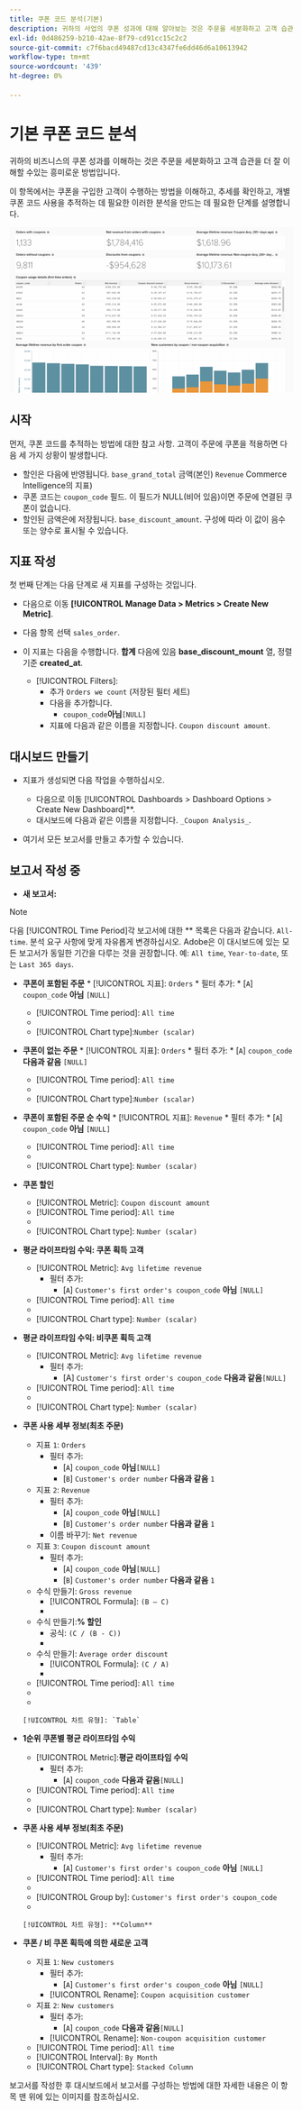 ```yaml
---
title: 쿠폰 코드 분석(기본)
description: 귀하의 사업의 쿠폰 성과에 대해 알아보는 것은 주문을 세분화하고 고객 습관을 더 잘 이해하는 흥미로운 방법입니다.
exl-id: 0d486259-b210-42ae-8f79-cd91cc15c2c2
source-git-commit: c7f6bacd49487cd13c4347fe6dd46d6a10613942
workflow-type: tm+mt
source-wordcount: '439'
ht-degree: 0%

---
```


# 기본 쿠폰 코드 분석

귀하의 비즈니스의 쿠폰 성과를 이해하는 것은 주문을 세분화하고 고객 습관을 더 잘 이해할 수있는 흥미로운 방법입니다.

이 항목에서는 쿠폰을 구입한 고객이 수행하는 방법을 이해하고, 추세를 확인하고, 개별 쿠폰 코드 사용을 추적하는 데 필요한 이러한 분석을 만드는 데 필요한 단계를 설명합니다.

![](../../assets/coupon_analysis_dash_720.png)<!--{: width="807" height="471"}-->

## 시작

먼저, 쿠폰 코드를 추적하는 방법에 대한 참고 사항. 고객이 주문에 쿠폰을 적용하면 다음 세 가지 상황이 발생합니다.

* 할인은 다음에 반영됩니다. `base_grand_total` 금액(본인) `Revenue` Commerce Intelligence의 지표)
* 쿠폰 코드는 `coupon_code` 필드. 이 필드가 NULL(비어 있음)이면 주문에 연결된 쿠폰이 없습니다.
* 할인된 금액은에 저장됩니다. `base_discount_amount`. 구성에 따라 이 값이 음수 또는 양수로 표시될 수 있습니다.

## 지표 작성

첫 번째 단계는 다음 단계로 새 지표를 구성하는 것입니다.

* 다음으로 이동 **[!UICONTROL Manage Data > Metrics > Create New Metric]**.

* 다음 항목 선택 `sales_order`.
* 이 지표는 다음을 수행합니다. **합계** 다음에 있음 **base_discount_mount** 열, 정렬 기준 **created_at**.
   * [!UICONTROL Filters]:
      * 추가 `Orders we count` (저장된 필터 세트)
      * 다음을 추가합니다.
         * `coupon_code`**아님**`[NULL]`
      * 지표에 다음과 같은 이름을 지정합니다. `Coupon discount amount`.

## 대시보드 만들기

* 지표가 생성되면 다음 작업을 수행하십시오.
   * 다음으로 이동 [!UICONTROL Dashboards > Dashboard Options > Create New Dashboard]**.
   * 대시보드에 다음과 같은 이름을 지정합니다. `_Coupon Analysis_`.

* 여기서 모든 보고서를 만들고 추가할 수 있습니다.

## 보고서 작성 중

* **새 보고서:**

>[!NOTE]
>
>다음 [!UICONTROL Time Period]각 보고서에 대한 ** 목록은 다음과 같습니다. `All-time`. 분석 요구 사항에 맞게 자유롭게 변경하십시오. Adobe은 이 대시보드에 있는 모든 보고서가 동일한 기간을 다루는 것을 권장합니다. 예: `All time`, `Year-to-date`, 또는 `Last 365 days`.

* **쿠폰이 포함된 주문**
   * 
      [!UICONTROL 지표]: `Orders`
      * 필터 추가:
         * [`A`] `coupon_code` **아님** `[NULL]`
   * [!UICONTROL Time period]: `All time`
   * 
      [!UICONTROL 간격]: `None`
   * [!UICONTROL Chart type]:`Number (scalar)`


* **쿠폰이 없는 주문**
   * 
      [!UICONTROL 지표]: `Orders`
      * 필터 추가:
         * [`A`] `coupon_code` **다음과 같음** `[NULL]`
   * [!UICONTROL Time period]: `All time`
   * 
      [!UICONTROL 간격]: `None`
   * [!UICONTROL Chart type]:`Number (scalar)`


* **쿠폰이 포함된 주문 순 수익**
   * 
      [!UICONTROL 지표]: `Revenue`
      * 필터 추가:
         * [`A`] `coupon_code` **아님** `[NULL]`
   * [!UICONTROL Time period]: `All time`
   * 
      [!UICONTROL 간격]: `None`
   * [!UICONTROL Chart type]: `Number (scalar)`


* **쿠폰 할인**
   * [!UICONTROL Metric]: `Coupon discount amount`
   * [!UICONTROL Time period]: `All time`
   * 
      [!UICONTROL 간격]: `None`
   * [!UICONTROL Chart type]: `Number (scalar)`

* **평균 라이프타임 수익: 쿠폰 획득 고객**
   * [!UICONTROL Metric]: `Avg lifetime revenue`
      * 필터 추가:
         * [`A`] `Customer's first order's coupon_code` **아님** `[NULL]`
   * [!UICONTROL Time period]: `All time`
   * 
      [!UICONTROL 간격]: `None`
   * [!UICONTROL Chart type]: `Number (scalar)`


* **평균 라이프타임 수익: 비쿠폰 획득 고객**
   * [!UICONTROL Metric]: `Avg lifetime revenue`
      * 필터 추가:
         * [A] `Customer's first order's coupon_code` **다음과 같음**`[NULL]`
   * [!UICONTROL Time period]: `All time`
   * 
      [!UICONTROL 간격]: `None`
   * [!UICONTROL Chart type]: `Number (scalar)`


* **쿠폰 사용 세부 정보(최초 주문)**
   * 지표 `1`: `Orders`
      * 필터 추가:
         * [`A`] `coupon_code` **아님**`[NULL]`
         * [`B`] `Customer's order number` **다음과 같음** `1`
   * 지표 `2`: `Revenue`
      * 필터 추가:
         * [`A`] `coupon_code` **아님**`[NULL]`
         * [`B`] `Customer's order number` **다음과 같음** `1`
      * 이름 바꾸기:  `Net revenue`
   * 지표 `3`: `Coupon discount amount`
      * 필터 추가:
         * [`A`] `coupon_code` **아님**`[NULL]`
         * [`B`] `Customer's order number` **다음과 같음** `1`
   * 수식 만들기: `Gross revenue`
      * [!UICONTROL Formula]: `(B – C)`
      * 
         [!UICONTROL Format]: `Currency`
   * 수식 만들기:**% 할인**
      * 공식: `(C / (B - C))`
      * 
         [!UICONTROL Format]: `Percentage`
   * 수식 만들기: `Average order discount`
      * [!UICONTROL Formula]: `(C / A)`
      * 
         [!UICONTROL Format]: `Percentage`
   * [!UICONTROL Time period]: `All time`
   * 
      [!UICONTROL 간격]: `None`
   * 

      [!UICONTROL 차트 유형]: `Table`








* **1순위 쿠폰별 평균 라이프타임 수익**
   * [!UICONTROL Metric]:**평균 라이프타임 수익**
      * 필터 추가:
         * [`A`] `coupon_code` **다음과 같음**`[NULL]`
   * [!UICONTROL Time period]: `All time`
   * 
      [!UICONTROL 간격]: `None`
   * [!UICONTROL Chart type]: `Number (scalar)`


* **쿠폰 사용 세부 정보(최초 주문)**
   * [!UICONTROL Metric]: `Avg lifetime revenue`
      * 필터 추가:
         * [`A`] `Customer's first order's coupon_code` **아님** `[NULL]`
   * [!UICONTROL Time period]: `All time`
   * 
      [!UICONTROL 간격]: `None`
   * [!UICONTROL Group by]: `Customer's first order's coupon_code`
   * 

      [!UICONTROL 차트 유형]: **Column**


* **쿠폰 / 비 쿠폰 획득에 의한 새로운 고객**
   * 지표 `1`: `New customers`
      * 필터 추가:
         * [`A`] `Customer's first order's coupon_code` **아님** `[NULL]`
      * [!UICONTROL Rename]: `Coupon acquisition customer`
   * 지표 `2`: `New customers`
      * 필터 추가:
         * [`A`] `coupon_code` **다음과 같음**`[NULL]`
      * [!UICONTROL Rename]: `Non-coupon acquisition customer`
   * [!UICONTROL Time period]: `All time`
   * [!UICONTROL Interval]: `By Month`
   * [!UICONTROL Chart type]: `Stacked Column`





보고서를 작성한 후 대시보드에서 보고서를 구성하는 방법에 대한 자세한 내용은 이 항목 맨 위에 있는 이미지를 참조하십시오.
